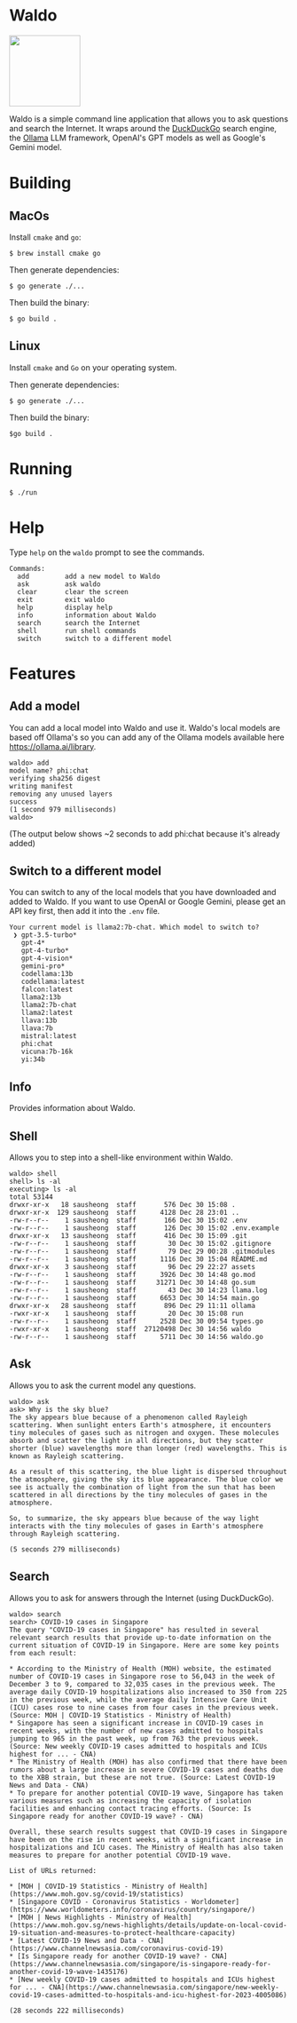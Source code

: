 # Waldo

<img src="assets/waldo.png" width="128px">

Waldo is a simple command line application that allows you to ask questions and search the Internet. It wraps around the [DuckDuckGo](https://duckduckgo.com) search engine, the [Ollama](https://github.com/jmorganca/ollama) LLM framework, OpenAI's GPT models as well as Google's Gemini model.


# Building

## MacOs

Install `cmake` and `go`:

```
$ brew install cmake go
```


Then generate dependencies:

```
$ go generate ./...
```

Then build the binary:

```
$ go build .
```

## Linux

Install `cmake` and `Go` on your operating system.

Then generate dependencies:

```
$ go generate ./...
```

Then build the binary:

```
$go build .
```

# Running

```
$ ./run
```

# Help

Type `help` on the `waldo` prompt to see the commands.

```
Commands:
  add         add a new model to Waldo
  ask         ask waldo
  clear       clear the screen
  exit        exit waldo
  help        display help
  info        information about Waldo
  search      search the Internet
  shell       run shell commands
  switch      switch to a different model
```

# Features

## Add a model

You can add a local model into Waldo and use it. Waldo's local models are based off Ollama's so you can add any of the Ollama models available here https://ollama.ai/library.

```
waldo> add
model name? phi:chat
verifying sha256 digest
writing manifest
removing any unused layers
success
(1 second 979 milliseconds)
waldo>
```

(The output below shows ~2 seconds to add phi:chat because it's already added)

## Switch to a different model

You can switch to any of the local models that you have downloaded and added to Waldo. If you want to use OpenAI or Google Gemini, please get an API key first, then add it into the `.env` file.

```
Your current model is llama2:7b-chat. Which model to switch to?
 ❯ gpt-3.5-turbo*
   gpt-4*
   gpt-4-turbo*
   gpt-4-vision*
   gemini-pro*
   codellama:13b
   codellama:latest
   falcon:latest
   llama2:13b
   llama2:7b-chat
   llama2:latest
   llava:13b
   llava:7b
   mistral:latest
   phi:chat
   vicuna:7b-16k
   yi:34b
```

## Info

Provides information about Waldo.

## Shell

Allows you to step into a shell-like environment within Waldo.

```
waldo> shell
shell> ls -al
executing> ls -al
total 53144
drwxr-xr-x   18 sausheong  staff       576 Dec 30 15:08 .
drwxr-xr-x  129 sausheong  staff      4128 Dec 28 23:01 ..
-rw-r--r--    1 sausheong  staff       166 Dec 30 15:02 .env
-rw-r--r--    1 sausheong  staff       126 Dec 30 15:02 .env.example
drwxr-xr-x   13 sausheong  staff       416 Dec 30 15:09 .git
-rw-r--r--    1 sausheong  staff        30 Dec 30 15:02 .gitignore
-rw-r--r--    1 sausheong  staff        79 Dec 29 00:28 .gitmodules
-rw-r--r--    1 sausheong  staff      1116 Dec 30 15:04 README.md
drwxr-xr-x    3 sausheong  staff        96 Dec 29 22:27 assets
-rw-r--r--    1 sausheong  staff      3926 Dec 30 14:48 go.mod
-rw-r--r--    1 sausheong  staff     31271 Dec 30 14:48 go.sum
-rw-r--r--    1 sausheong  staff        43 Dec 30 14:23 llama.log
-rw-r--r--    1 sausheong  staff      6653 Dec 30 14:54 main.go
drwxr-xr-x   28 sausheong  staff       896 Dec 29 11:11 ollama
-rwxr-xr-x    1 sausheong  staff        20 Dec 30 15:08 run
-rw-r--r--    1 sausheong  staff      2528 Dec 30 09:54 types.go
-rwxr-xr-x    1 sausheong  staff  27120498 Dec 30 14:56 waldo
-rw-r--r--    1 sausheong  staff      5711 Dec 30 14:56 waldo.go

```

## Ask

Allows you to ask the current model any questions.

```
waldo> ask
ask> Why is the sky blue?
The sky appears blue because of a phenomenon called Rayleigh scattering. When sunlight enters Earth's atmosphere, it encounters tiny molecules of gases such as nitrogen and oxygen. These molecules absorb and scatter the light in all directions, but they scatter shorter (blue) wavelengths more than longer (red) wavelengths. This is known as Rayleigh scattering.

As a result of this scattering, the blue light is dispersed throughout the atmosphere, giving the sky its blue appearance. The blue color we see is actually the combination of light from the sun that has been scattered in all directions by the tiny molecules of gases in the atmosphere.

So, to summarize, the sky appears blue because of the way light interacts with the tiny molecules of gases in Earth's atmosphere through Rayleigh scattering.

(5 seconds 279 milliseconds)
```

## Search

Allows you to ask for answers through the Internet (using DuckDuckGo).

```
waldo> search
search> COVID-19 cases in Singapore
The query "COVID-19 cases in Singapore" has resulted in several relevant search results that provide up-to-date information on the current situation of COVID-19 in Singapore. Here are some key points from each result:

* According to the Ministry of Health (MOH) website, the estimated number of COVID-19 cases in Singapore rose to 56,043 in the week of December 3 to 9, compared to 32,035 cases in the previous week. The average daily COVID-19 hospitalizations also increased to 350 from 225 in the previous week, while the average daily Intensive Care Unit (ICU) cases rose to nine cases from four cases in the previous week. (Source: MOH | COVID-19 Statistics - Ministry of Health)
* Singapore has seen a significant increase in COVID-19 cases in recent weeks, with the number of new cases admitted to hospitals jumping to 965 in the past week, up from 763 the previous week. (Source: New weekly COVID-19 cases admitted to hospitals and ICUs highest for ... - CNA)
* The Ministry of Health (MOH) has also confirmed that there have been rumors about a large increase in severe COVID-19 cases and deaths due to the XBB strain, but these are not true. (Source: Latest COVID-19 News and Data - CNA)
* To prepare for another potential COVID-19 wave, Singapore has taken various measures such as increasing the capacity of isolation facilities and enhancing contact tracing efforts. (Source: Is Singapore ready for another COVID-19 wave? - CNA)

Overall, these search results suggest that COVID-19 cases in Singapore have been on the rise in recent weeks, with a significant increase in hospitalizations and ICU cases. The Ministry of Health has also taken measures to prepare for another potential COVID-19 wave.

List of URLs returned:

* [MOH | COVID-19 Statistics - Ministry of Health](https://www.moh.gov.sg/covid-19/statistics)
* [Singapore COVID - Coronavirus Statistics - Worldometer](https://www.worldometers.info/coronavirus/country/singapore/)
* [MOH | News Highlights - Ministry of Health](https://www.moh.gov.sg/news-highlights/details/update-on-local-covid-19-situation-and-measures-to-protect-healthcare-capacity)
* [Latest COVID-19 News and Data - CNA](https://www.channelnewsasia.com/coronavirus-covid-19)
* [Is Singapore ready for another COVID-19 wave? - CNA](https://www.channelnewsasia.com/singapore/is-singapore-ready-for-another-covid-19-wave-1435176)
* [New weekly COVID-19 cases admitted to hospitals and ICUs highest for ... - CNA](https://www.channelnewsasia.com/singapore/new-weekly-covid-19-cases-admitted-to-hospitals-and-icu-highest-for-2023-4005086)

(28 seconds 222 milliseconds)
```